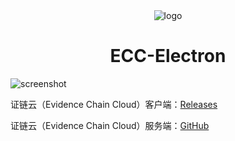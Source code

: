 
<center><img src="https://o9sapbwjn.qnssl.com/2018-05-17-64x64.png" alt="logo"/></center>

<h1 align="center">ECC-Electron</h1>


![screenshot](https://o9sapbwjn.qnssl.com/2018-05-17-%E5%B1%8F%E5%B9%95%E5%BF%AB%E7%85%A7%202018-05-17%2021.14.30.png)

证链云（Evidence Chain Cloud）客户端：[Releases](https://github.com/Vizards/ECC-Electron/releases)

证链云（Evidence Chain Cloud）服务端：[GitHub](https://github.com/531149907/ECC)




